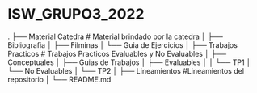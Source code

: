# ISW_GRUPO3_2022
.
├── Material Catedra         # Material brindado por la catedra
│   ├── Bibliografia
│   ├── Filminas
│   └── Guia de Ejercicios
│
├── Trabajos Practicos       # Trabajos Practicos Evaluables y No Evaluables
│   ├── Conceptuales
│   ├── Guias de Trabajos
│   ├── Evaluables
│   │   └── TP1
│   └── No Evaluables
│       └── TP2
│
├── Lineamientos             #Lineamientos del repositorio
│
└── README.md
